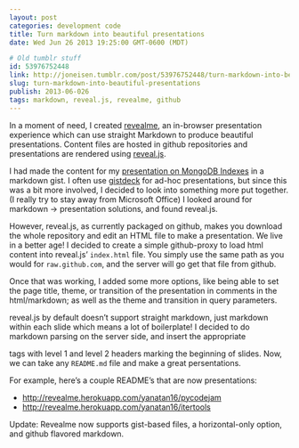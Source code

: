 ```yaml
---
layout: post
categories: development code
title: Turn markdown into beautiful presentations
date: Wed Jun 26 2013 19:25:00 GMT-0600 (MDT)

# Old tumblr stuff
id: 53976752448
link: http://joneisen.tumblr.com/post/53976752448/turn-markdown-into-beautiful-presentations
slug: turn-markdown-into-beautiful-presentations
publish: 2013-06-026
tags: markdown, reveal.js, revealme, github
---
```



In a moment of need, I created
[revealme](http://revealme.herokuapp.com), an in-browser presentation
experience which can use straight Markdown to produce beautiful
presentations. Content files are hosted in github repositories and
presentations are rendered using
[reveal.js](http://lab.hakim.se/reveal-js/).

I had made the content for my [presentation on MongoDB
Indexes](http://revealme.herokuapp.com/yanatan16/mongodb-indexing-presentation)
in a markdown gist. I often use
[gistdeck](https://github.com/nzoschke/gistdeck) for ad-hoc
presentations, but since this was a bit more involved, I decided to look
into something more put together. (I really try to stay away from
Microsoft Office) I looked around for markdown -\> presentation
solutions, and found reveal.js.

However, reveal.js, as currently packaged on github, makes you download
the whole repository and edit an HTML file to make a presentation. We
live in a better age! I decided to create a simple github-proxy to load
html content into reveal.js’ `index.html` file. You simply use the same
path as you would for `raw.github.com`, and the server will go get that
file from github.

Once that was working, I added some more options, like being able to set
the page title, theme, or transition of the presentation in comments in
the html/markdown; as well as the theme and transition in query
parameters.

reveal.js by default doesn’t support straight markdown, just markdown
within each slide which means a lot of boilerplate! I decided to do
markdown parsing on the server side, and insert the appropriate

tags with level 1 and level 2 headers marking the beginning of slides.
Now, we can take any `README.md` file and make a great persentations.

For example, here’s a couple README’s that are now presentations:

-   <http://revealme.herokuapp.com/yanatan16/pycodejam>
-   <http://revealme.herokuapp.com/yanatan16/itertools>

Update: Revealme now supports gist-based files, a horizontal-only
option, and github flavored markdown.

